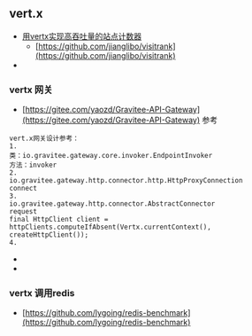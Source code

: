 ## vert.x
- [用vertx实现高吞吐量的站点计数器](https://my.oschina.net/jianglibo/blog/215890)
    - [https://github.com/jianglibo/visitrank](https://github.com/jianglibo/visitrank)
 - []()

### vertx 网关
- [https://gitee.com/yaozd/Gravitee-API-Gateway](https://gitee.com/yaozd/Gravitee-API-Gateway) 参考
```
vert.x网关设计参考：
1.
类：io.gravitee.gateway.core.invoker.EndpointInvoker
方法：invoker
2.
io.gravitee.gateway.http.connector.http.HttpProxyConnection
connect
3.
io.gravitee.gateway.http.connector.AbstractConnector
request
final HttpClient client = httpClients.computeIfAbsent(Vertx.currentContext(), createHttpClient());
4.
```
- 
- 
### vertx 调用redis
- [https://github.com/lygoing/redis-benchmark](https://github.com/lygoing/redis-benchmark)